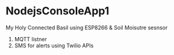 ﻿# NodejsConsoleApp1


My Holy Connected Basil using ESP8266 & Soil Moisutre sesnsor

1. MQTT listner
2. SMS for alerts using Twilio APIs